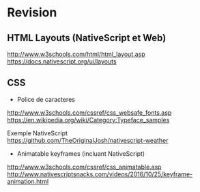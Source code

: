 # Revision


## HTML Layouts (NativeScript et Web)

http://www.w3schools.com/html/html_layout.asp   
https://docs.nativescript.org/ui/layouts


## CSS 

* Police de caracteres

http://www.w3schools.com/cssref/css_websafe_fonts.asp  
https://en.wikipedia.org/wiki/Category:Typeface_samples  

Exemple NativeScript  
https://github.com/TheOriginalJosh/nativescript-weather  

* Animatable keyframes (incluant NativeScript)

http://www.w3schools.com/cssref/css_animatable.asp   
http://www.nativescriptsnacks.com/videos/2016/10/25/keyframe-animation.html  
